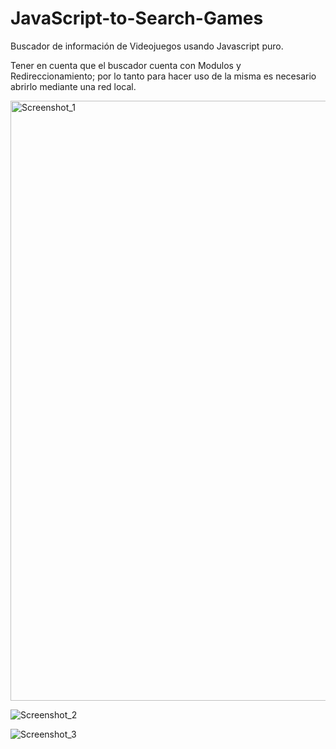 # JavaScript-to-Search-Games
Buscador de información de Videojuegos usando Javascript puro.

Tener en cuenta que el buscador cuenta con Modulos y Redireccionamiento; por lo tanto para hacer uso de la misma es necesario abrirlo mediante una red local.

<img width="960" alt="Screenshot_1" src="https://user-images.githubusercontent.com/98366778/161390367-28f8d968-1f9b-4d40-b69d-34e43969e4d8.png">

![Screenshot_2](https://user-images.githubusercontent.com/98366778/161390376-ca9a2cda-36e3-47ec-9f74-c1befe02250d.jpg)

![Screenshot_3](https://user-images.githubusercontent.com/98366778/161390385-55f12e1e-fdef-400e-b3ca-4d187c13274b.jpg)
